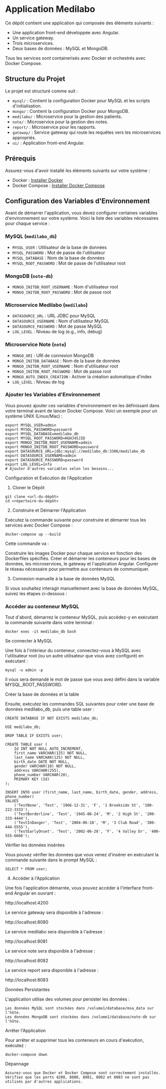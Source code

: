 # Application Medilabo

Ce dépôt contient une application qui composée des éléments suivants :
- Une application front-end développée avec Angular.
- Un service gateway.
- Trois microservices.
- Deux bases de données : MySQL et MongoDB.

Tous les services sont containerisés avec Docker et orchestrés avec Docker Compose.

## Structure du Projet

Le projet est structuré comme suit :
- `mysql/` : Contient la configuration Docker pour MySQL et les scripts d'initialisation.
- `mongo/` : Contient la configuration Docker pour MongoDB.
- `medilabo/` : Microservice pour la gestion des patients.
- `note/` : Microservice pour la gestion des notes.
- `report/` : Microservice pour les rapports.
- `gateway/` : Service gateway qui route les requêtes vers les microservices appropriés.
- `ui/` : Application front-end Angular.

## Prérequis

Assurez-vous d'avoir installé les éléments suivants sur votre système :
- Docker : [Installer Docker](https://docs.docker.com/get-docker/)
- Docker Compose : [Installer Docker Compose](https://docs.docker.com/compose/install/)

## Configuration des Variables d'Environnement

Avant de démarrer l'application, vous devez configurer certaines variables d'environnement sur votre système. Voici la liste des variables nécessaires pour chaque service :

### MySQL (`medilabo_db`)
- `MYSQL_USER` : Utilisateur de la base de données
- `MYSQL_PASSWORD` : Mot de passe de l'utilisateur
- `MYSQL_DATABASE` : Nom de la base de données
- `MYSQL_ROOT_PASSWORD` : Mot de passe de l'utilisateur root

### MongoDB (`note-db`)
- `MONGO_INITDB_ROOT_USERNAME` : Nom d'utilisateur root
- `MONGO_INITDB_ROOT_PASSWORD` : Mot de passe root

### Microservice Medilabo (`medilabo`)
- `DATASOURCE_URL` : URL JDBC pour MySQL
- `DATASOURCE_USERNAME` : Nom d'utilisateur MySQL
- `DATASOURCE_PASSWORD` : Mot de passe MySQL
- `LOG_LEVEL` : Niveau de log (e.g., info, debug)

### Microservice Note (`note`)
- `MONGO_URI` : URI de connexion MongoDB
- `MONGO_INITDB_DATABASE` : Nom de la base de données
- `MONGO_INITDB_ROOT_USERNAME` : Nom d'utilisateur root
- `MONGO_INITDB_ROOT_PASSWORD` : Mot de passe root
- `MONGO_AUTO_INDEX_CREATION` : Activer la création automatique d'index
- `LOG_LEVEL` : Niveau de log

### Ajouter les Variables d'Environnement

Vous pouvez ajouter ces variables d'environnement en les définissant dans votre terminal avant de lancer Docker Compose. Voici un exemple pour un système UNIX (Linux/Mac) :

```
export MYSQL_USER=admin
export MYSQL_PASSWORD=password
export MYSQL_DATABASE=medilabo_db
export MYSQL_ROOT_PASSWORD=HGHJ45JID
export MONGO_INITDB_ROOT_USERNAME=admin
export MONGO_INITDB_ROOT_PASSWORD=password
export DATASOURCE_URL=jdbc:mysql://medilabo_db:3306/medilabo_db
export DATASOURCE_USERNAME=admin
export DATASOURCE_PASSWORD=password
export LOG_LEVEL=info
# Ajouter d'autres variables selon les besoins...

```

Configuration et Exécution de l'Application

1. Cloner le Dépôt


```
git clone <url-du-dépôt>
cd <répertoire-du-dépôt>
```
2. Construire et Démarrer l'Application

Exécutez la commande suivante pour construire et démarrer tous les services avec Docker Compose :
```
docker-compose up --build
```
Cette commande va :

   
Construire les images Docker pour chaque service en fonction des Dockerfiles spécifiés.
Créer et démarrer les conteneurs pour les bases de données, les microservices, le gateway et l'application Angular.
Configurer le réseau nécessaire pour permettre aux conteneurs de communiquer.

3. Connexion manuelle à la base de données MySQL

Si vous souhaitez interagir manuellement avec la base de données MySQL, suivez les étapes ci-dessous :

### Accéder au conteneur MySQL

Tout d'abord, démarrez le conteneur MySQL, puis accédez-y en exécutant la commande suivante dans votre terminal :

```
docker exec -it medilabo_db bash
```

Se connecter à MySQL

Une fois à l'intérieur du conteneur, connectez-vous à MySQL avec l'utilisateur root (ou un autre utilisateur que vous avez configuré) en exécutant :

```
mysql -u admin -p
```

Il vous sera demandé le mot de passe que vous avez défini dans la variable MYSQL_ROOT_PASSWORD.

Créer la base de données et la table

Ensuite, exécutez les commandes SQL suivantes pour créer une base de données medilabo_db, puis une table user :

```
CREATE DATABASE IF NOT EXISTS medilabo_db;

USE medilabo_db;

DROP TABLE IF EXISTS user;

CREATE TABLE user (
    Id INT NOT NULL AUTO_INCREMENT,
    first_name VARCHAR(125) NOT NULL,
    last_name VARCHAR(125) NOT NULL,
    birth_date DATE NOT NULL,
    gender VARCHAR(10) NOT NULL,
    address VARCHAR(255),
    phone_number VARCHAR(20),
    PRIMARY KEY (Id)
);

INSERT INTO user (first_name, last_name, birth_date, gender, address, phone_number) 
VALUES 
    ('TestNone', 'Test', '1966-12-31', 'F', '1 Brookside St', '100-222-3333'),
    ('TestBorderline', 'Test', '1945-06-24', 'M', '2 High St', '200-333-4444'),
    ('TestInDanger', 'Test', '2004-06-18', 'M', '3 Club Road', '300-444-5555'),
    ('TestEarlyOnset', 'Test', '2002-06-28', 'F', '4 Valley Dr', '400-555-6666');

```
Vérifier les données insérées

Vous pouvez vérifier les données que vous venez d'insérer en exécutant la commande suivante dans le prompt MySQL :

```
SELECT * FROM user;
```

4. Accéder à l'Application

Une fois l'application démarrée, vous pouvez accéder à l'interface front-end Angular en ouvrant :

http://localhost:4200

Le service gateway sera disponible à l'adresse :

http://localhost:8080

Le service medilabo sera disponible à l'adresse :

http://localhost:8081

Le service note sera disponible à l'adresse :

http://localhost:8082

Le service report sera disponible à l'adresse :

http://localhost:8083

Données Persistantes

L'application utilise des volumes pour persister les données :

    Les données MySQL sont stockées dans /volume1/database/msa_data sur l'hôte.
    Les données MongoDB sont stockées dans /volume1/database/note-db sur l'hôte.

Arrêter l'Application

Pour arrêter et supprimer tous les conteneurs en cours d'exécution, exécutez :

```
docker-compose down
```

Dépannage

    Assurez-vous que Docker et Docker Compose sont correctement installés.
    Vérifiez que les ports 4200, 8080, 8081, 8082 et 8083 ne sont pas utilisés par d'autres applications.
